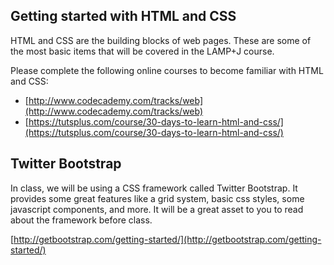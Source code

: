 ## Getting started with HTML and CSS

HTML and CSS are the building blocks of web pages. These are some of the most basic items that will be covered in the LAMP+J course.

Please complete the following online courses to become familiar with HTML and CSS:

- [http://www.codecademy.com/tracks/web](http://www.codecademy.com/tracks/web)
- [https://tutsplus.com/course/30-days-to-learn-html-and-css/](https://tutsplus.com/course/30-days-to-learn-html-and-css/)

## Twitter Bootstrap

In class, we will be using a CSS framework called Twitter Bootstrap. It provides some great features like a grid system, basic css styles, some javascript components, and more. It will be a great asset to you to read about the framework before class.

[http://getbootstrap.com/getting-started/](http://getbootstrap.com/getting-started/)